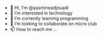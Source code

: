 - 👋 Hi, I’m @yasmineadjouadi
- 👀 I’m interested in technology
- 🌱 I’m currently learning programming
- 💞️ I’m looking to collaborate on micro club
- 📫 How to reach me ...

<!---
yasmineadjouadi/yasmineadjouadi is a ✨ special ✨ repository because its `README.md` (this file) appears on your GitHub profile.
You can click the Preview link to take a look at your changes.
--->
